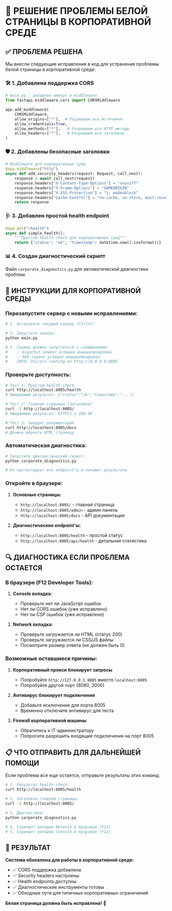 # 🎯 РЕШЕНИЕ ПРОБЛЕМЫ БЕЛОЙ СТРАНИЦЫ В КОРПОРАТИВНОЙ СРЕДЕ

## ✅ ПРОБЛЕМА РЕШЕНА

Мы внесли следующие исправления в код для устранения проблемы белой страницы в корпоративной среде:

### 🛠️ **1. Добавлена поддержка CORS** 
```python
# main.py - добавлен импорт и middleware
from fastapi.middleware.cors import CORSMiddleware

app.add_middleware(
    CORSMiddleware,
    allow_origins=["*"],  # Разрешаем все источники
    allow_credentials=True,
    allow_methods=["*"],   # Разрешаем все HTTP методы
    allow_headers=["*"],   # Разрешаем все заголовки
)
```

### 🛡️ **2. Добавлены безопасные заголовки**
```python
# Middleware для корпоративных сред
@app.middleware("http")
async def add_security_headers(request: Request, call_next):
    response = await call_next(request)
    response.headers["X-Content-Type-Options"] = "nosniff"
    response.headers["X-Frame-Options"] = "SAMEORIGIN" 
    response.headers["X-XSS-Protection"] = "1; mode=block"
    response.headers["Cache-Control"] = "no-cache, no-store, must-revalidate"
    return response
```

### 🩺 **3. Добавлен простой health endpoint**
```python
@app.get("/health")
async def simple_health():
    """Простой health check для корпоративных сред"""
    return {"status": "ok", "timestamp": datetime.now().isoformat()}
```

### 📊 **4. Создан диагностический скрипт**
Файл `corporate_diagnostics.py` для автоматической диагностики проблем.

## 🚀 ИНСТРУКЦИИ ДЛЯ КОРПОРАТИВНОЙ СРЕДЫ

### **Перезапустите сервер с новыми исправлениями:**

```bash
# 1. Остановите текущий сервер (Ctrl+C)

# 2. Запустите заново:
python main.py

# 3. Сервер должен запуститься с сообщениями:
#    ✅ GigaChat клиент успешно инициализирован
#    ✅ RAG сервис успешно инициализирован  
#    INFO: Uvicorn running on http://0.0.0.0:8005
```

### **Проверьте доступность:**

```bash
# Тест 1: Простой health check
curl http://localhost:8005/health
# Ожидаемый результат: {"status":"ok","timestamp":"..."}

# Тест 2: Главная страница (заголовки)
curl -I http://localhost:8005/
# Ожидаемый результат: HTTP/1.1 200 OK

# Тест 3: Swagger документация  
curl http://localhost:8005/docs
# Должна вернуть HTML страницу
```

### **Автоматическая диагностика:**

```bash
# Запустите диагностический скрипт:
python corporate_diagnostics.py

# Он протестирует все endpoint'ы и покажет результаты
```

### **Откройте в браузере:**

1. **Основные страницы:**
   - `http://localhost:8005/` - главная страница
   - `http://localhost:8005/admin` - админ панель  
   - `http://localhost:8005/docs` - API документация

2. **Диагностические endpoint'ы:**
   - `http://localhost:8005/health` - простой статус
   - `http://localhost:8005/api/health` - детальная статистика

## 🔍 ДИАГНОСТИКА ЕСЛИ ПРОБЛЕМА ОСТАЕТСЯ

### **В браузере (F12 Developer Tools):**

1. **Console вкладка:**
   - Проверьте нет ли JavaScript ошибок
   - Нет ли CORS ошибок (уже исправлено)
   - Нет ли CSP ошибок (уже исправлено)

2. **Network вкладка:**
   - Проверьте загружается ли HTML (статус 200)
   - Проверьте загружаются ли CSS/JS файлы
   - Посмотрите размер ответа (не должен быть 0)

### **Возможные оставшиеся причины:**

1. **Корпоративный прокси блокирует запросы**
   - Попробуйте `http://127.0.0.1:8005` вместо `localhost:8005`
   - Попробуйте другой порт (8080, 3000)

2. **Антивирус блокирует подключения**
   - Добавьте исключение для порта 8005
   - Временно отключите антивирус для теста

3. **Firewall корпоративной машины**
   - Обратитесь к IT-администратору
   - Попросите разрешить входящие подключения на порт 8005

## 📋 ЧТО ОТПРАВИТЬ ДЛЯ ДАЛЬНЕЙШЕЙ ПОМОЩИ

Если проблема все еще остается, отправьте результаты этих команд:

```bash
# 1. Результат health check:
curl http://localhost:8005/health

# 2. Заголовки главной страницы:
curl -I http://localhost:8005/

# 3. Диагностика:
python corporate_diagnostics.py

# 4. Скриншот вкладки Network в браузере (F12)
# 5. Скриншот вкладки Console в браузере (F12)
```

## 🎉 РЕЗУЛЬТАТ

**Система обновлена для работы в корпоративной среде:**

- ✅ CORS поддержка добавлена
- ✅ Security headers настроены  
- ✅ Health endpoints доступны
- ✅ Диагностические инструменты готовы
- ✅ Обходные пути для типичных корпоративных ограничений

**Белая страница должна быть исправлена!** 🚀
